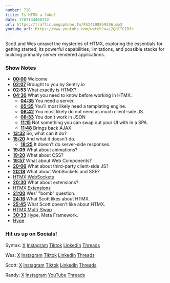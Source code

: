 ```yaml
---
number: 726
title: Is HTMX a Joke?
date: 1707134400722
url: https://traffic.megaphone.fm/FSI4108859556.mp3
youtube_url: https://www.youtube.com/watch?v=L2QNCTCIRfc
---
```


Scott and Wes unravel the mysteries of HTMX, exploring the essentials for getting started, its powerful capabilities, limitations, and possible stacks for building primarily server rendered applications.

### Show Notes

* **[00:00](#t=00:00)** Welcome
* **[02:07](#t=02:07)** Brought to you by Sentry.io
* **[02:53](#t=02:53)** What exactly is HTMX?
* **[04:30](#t=04:30)** What you need to know before working in HTMX.
    * **[04:35](#t=04:35)** You need a server.
    * **[05:35](#t=05:35)** You'll most likely need a templating engine.
    * **[06:42](#t=06:42)** You most likely do not need as much client-side JS.
    * **[08:33](#t=08:33)** You don't work in JSON
    * **[11:15](#t=11:15)** Not something you can swap out your UI with in a SPA.
    * **[11:48](#t=11:48)** Brings back AJAX
* **[13:32](#t=13:32)** So, what can it do?
* **[15:20](#t=15:20)** And what it doesn't do.
    * **[18:25](#t=18:25)** It doesn't do server-side responses.
* **[19:09](#t=19:09)** What about animations?
* **[19:20](#t=19:20)** What about CSS?
* **[19:57](#t=19:57)** What about Web Components?
* **[20:06](#t=20:06)** What about third-party client-side JS?
* **[20:18](#t=20:18)** What about WebSockets and SSE?
* [HTMX WebSockets](https://htmx.org/docs/#websockets-and-sse)
* **[20:30](#t=20:30)** What about extensions?
* [HTMX Extensions](https://htmx.org/docs/#included-extensions)
* **[21:00](#t=21:00)** Wes' "bomb" question.
* **[24:16](#t=24:16)** What Scott likes about HTMX.
* **[25:45](#t=25:45)** What Scott doesn't like about HTMX.
* [HTMX Multi-Swap](https://htmx.org/extensions/multi-swap/)
* **[30:33](#t=30:33)** Hype, Meta Framework.
* [Hype](https://github.com/stolinski/Hype)

### Hit us up on Socials!

Syntax: [X](https://twitter.com/syntaxfm) [Instagram](https://www.instagram.com/syntax_fm/) [Tiktok](https://www.tiktok.com/@syntaxfm) [LinkedIn](https://www.linkedin.com/company/96077407/admin/feed/posts/) [Threads](https://www.threads.net/@syntax_fm)

Wes: [X](https://twitter.com/wesbos) [Instagram](https://www.instagram.com/wesbos/) [Tiktok](https://www.tiktok.com/@wesbos) [LinkedIn](https://www.linkedin.com/in/wesbos/) [Threads](https://www.threads.net/@wesbos)

Scott: [X](https://twitter.com/stolinski) [Instagram](https://www.instagram.com/stolinski/) [Tiktok](https://www.tiktok.com/@stolinski) [LinkedIn](https://www.linkedin.com/in/stolinski/) [Threads](https://www.threads.net/@stolinski)

Randy: [X](https://twitter.com/randyrektor) [Instagram](https://www.instagram.com/randyrektor/) [YouTube](https://www.youtube.com/@randyrektor) [Threads](https://www.threads.net/@randyrektor)
